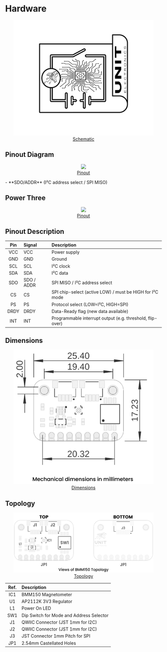 # Hardware

<div align="center">

<a href="#"><img src="resources/Schematics_icon.jpg" width="450px"><br/> Schematic</a>

</div>

## Pinout Diagram

<div align="center">

<a href="#"><img src="resources/unit_pinout_v_0_0_2_ue0066_bmm150_en.jpg" width="500px"><br/> Pinout</a>
</div>
  - **SDO/ADDR** (I²C address select / SPI MISO)

## Power Three

<div align="center">

<a href="#"><img src="resources/unit_pinout_v_0_0_2_ue0066_bmm150_en.jpg" width="500px"><br/> Pinout</a>
</div>

## Pinout Description

| Pin   | Signal     | Description                                                  |
|:-----:|:-----------|:-------------------------------------------------------------|
| VCC   | VCC        | Power supply                                                 |
| GND   | GND        | Ground                                                       |
| SCL   | SCL        | I²C clock                                                    |
| SDA   | SDA        | I²C data                                                     |
| SDO   | SDO / ADDR | SPI MISO / I²C address select                                |
| CS    | CS         | SPI chip-select (active LOW) / must be HIGH for I²C mode     |
| PS    | PS         | Protocol select (LOW=I²C, HIGH=SPI)                          |
| DRDY  | DRDY       | Data-Ready flag (new data available)                         |
| INT   | INT        | Programmable interrupt output (e.g. threshold, flip-over)    |


## Dimensions

<div align="center">

<a href="resources/unit_dimension_v_0_0_1_ue0066_bmm150.png"><img src="resources/unit_dimension_v_0_0_1_ue0066_bmm150.png" width="450px"><br/> Dimensions</a>

</div>

## Topology

<div align="center">

<a href="./resources/unit_topology_v_0_0_1_ue0066_bmm150.png"><img src="./resources/unit_topology_v_0_0_1_ue0066_bmm150.png" width="450px"><br/> Topology</a>

</div>


<div align="center">

| Ref.  | Description                                                  |
|:-----:|:-------------------------------------------------------------|
| IC1   | BMM150 Magnetometer                                          |
| U1    | AP2112K 3V3 Regulator                                        |
| L1    | Power On LED                                                 |
| SW1   | Dip Switch for Mode and Address Selector                                                               |
| J1    | QWIIC Connector (JST 1mm for I2C)                            |
| J2    | QWIIC Connector (JST 1mm for I2C)                            |
| J3    | JST Connector 1mm Pitch for SPI                              |
| JP1   | 2.54mm Castellated Holes                                     |

</div>

